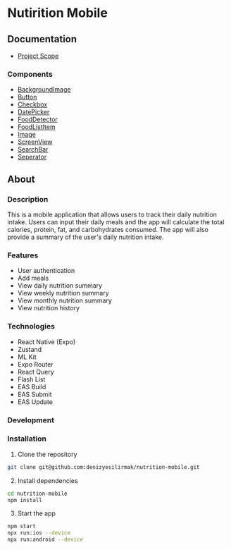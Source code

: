 # Nutirition Mobile

## Documentation

- [Project Scope](docs/PROJECT_SCOPE.md)

### Components

- [BackgroundImage](docs/components//BackgroundImage.md)
- [Button](docs/components//Button.md)
- [Checkbox](docs/components//Checkbox.md)
- [DatePicker](docs/components//DatePicker.md)
- [FoodDetector](docs/components//FoodDetector.md)
- [FoodListItem](docs/components//FoodListItem.md)
- [Image](docs/components//Image.md)
- [ScreenView](docs/components//ScreenView.md)
- [SearchBar](docs/components//SearchBar.md)
- [Seperator](docs/components//Seperator.md)

## About

### Description

This is a mobile application that allows users to track their daily nutrition intake. Users can input their daily meals and the app will calculate the total calories, protein, fat, and carbohydrates consumed. The app will also provide a summary of the user's daily nutrition intake.

### Features

- User authentication
- Add meals
- View daily nutrition summary
- View weekly nutrition summary
- View monthly nutrition summary
- View nutrition history

### Technologies

- React Native (Expo)
- Zustand
- ML Kit
- Expo Router
- React Query
- Flash List
- EAS Build
- EAS Submit
- EAS Update

### Development

### Installation

1. Clone the repository

```bash
git clone git@github.com:denizyesilirmak/nutrition-mobile.git
```

2. Install dependencies

```bash
cd nutrition-mobile
npm install
```

3. Start the app

```bash
npm start
npx run:ios --device
npx run:android --device
```
